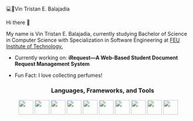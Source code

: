💻🔰Vin Tristan E. Balajadia

Hi there 👋

My name is Vin Tristan E. Balajadia, currently studying Bachelor of Science in Computer Science with Specialization in Software Engineering at [FEU Institute of Technology.](https://www.feutech.edu.ph/)

- Currently working on: **iRequest—A Web-Based Student Document Request Management System**
- Fun Fact: I love collecting perfumes! 

  <h3 align="center">Languages, Frameworks, and Tools</h3>

<p align="center">
  <img src="https://cdn.jsdelivr.net/gh/devicons/devicon/icons/cplusplus/cplusplus-original.svg" width="40"/>
  <img src="https://cdn.jsdelivr.net/gh/devicons/devicon/icons/java/java-original.svg" width="40"/>
  <img src="https://cdn.jsdelivr.net/gh/devicons/devicon@latest/icons/csharp/csharp-original.svg" width= "40"/>
  <img src="https://cdn.jsdelivr.net/gh/devicons/devicon/icons/python/python-original.svg" width="40"/>
  <img src="https://cdn.jsdelivr.net/gh/devicons/devicon/icons/php/php-original.svg" width="40"/>
  <img src="https://cdn.jsdelivr.net/gh/devicons/devicon@latest/icons/laravel/laravel-original-wordmark.svg" width="40"/>
  <img src="https://cdn.jsdelivr.net/gh/devicons/devicon/icons/javascript/javascript-original.svg" width="40"/>
  <img src="https://cdn.jsdelivr.net/gh/devicons/devicon@latest/icons/react/react-original-wordmark.svg" width="40"/>
  <img src="https://cdn.jsdelivr.net/gh/devicons/devicon/icons/oracle/oracle-original.svg" width="40"/>
  <img src="https://cdn.jsdelivr.net/gh/devicons/devicon/icons/mysql/mysql-original.svg" width="40"/>
</p>
